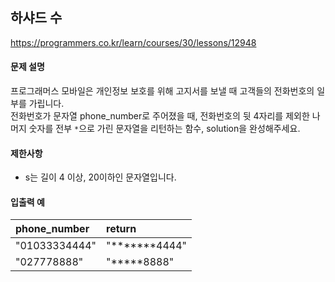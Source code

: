 ## 하샤드 수

https://programmers.co.kr/learn/courses/30/lessons/12948

#### 문제 설명

프로그래머스 모바일은 개인정보 보호를 위해 고지서를 보낼 때 고객들의 전화번호의 일부를 가립니다.<br/>
전화번호가 문자열 phone_number로 주어졌을 때, 전화번호의 뒷 4자리를 제외한 나머지 숫자를 전부 `*`으로 가린 문자열을 리턴하는 함수, solution을 완성해주세요.

#### 제한사항

* s는 길이 4 이상, 20이하인 문자열입니다.

#### 입출력 예

| phone_number |  return |
| :--- | :--- |
| "01033334444" | "*******4444" |
| "027778888" | "*****8888" |